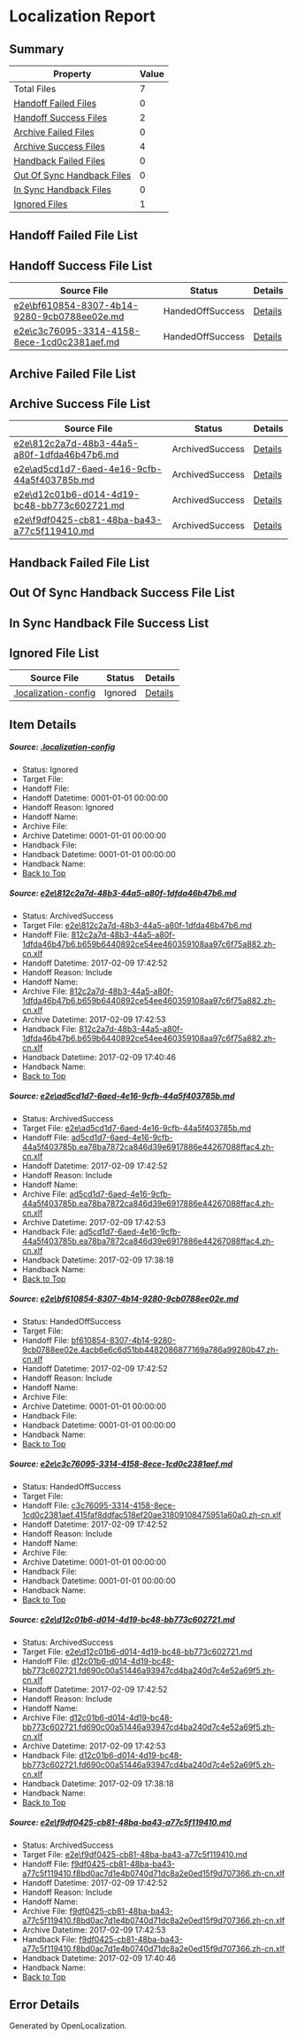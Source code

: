 # <a name='report-top'></a> Localization Report

## Summary
 Property | Value 
 -------- | ----- 
 Total Files | 7
[ Handoff Failed Files ](#handoff-failed-list)| 0
[ Handoff Success Files ](#handoff-success-list)| 2
[ Archive Failed Files ](#archive-failed-list)| 0
[ Archive Success Files ](#archive-success-list)| 4
[ Handback Failed Files ](#handback-failed-list)| 0
[ Out Of Sync Handback Files ](#outofsync-handback-success-list)| 0
[ In Sync Handback Files ](#insync-handback-success-list)| 0
[ Ignored Files ](#ignored-list)| 1

## <a name='handoff-failed-list'></a> Handoff Failed File List

## <a name='handoff-success-list'></a> Handoff Success File List
 Source File | Status | Details 
 ----------- | ------ | ------- 
 [e2e\bf610854-8307-4b14-9280-9cb0788ee02e.md](https://github.com/OpenLocalizationTestOrg/ol-test0/blob/a8618430e6d741c0e13eff03af9d099546221ec6/e2e/bf610854-8307-4b14-9280-9cb0788ee02e.md) | HandedOffSuccess | [Details](#54f08cf5f2025e747250d67b08b6b91ce720aa573)
 [e2e\c3c76095-3314-4158-8ece-1cd0c2381aef.md](https://github.com/OpenLocalizationTestOrg/ol-test0/blob/9867026830ad55863ad70c3e220906625dea57df/e2e/c3c76095-3314-4158-8ece-1cd0c2381aef.md) | HandedOffSuccess | [Details](#c49d0babd76d92202b86ab6c561445141dd2e81c4)

## <a name='archive-failed-list'></a> Archive Failed File List

## <a name='archive-success-list'></a> Archive Success File List
 Source File | Status | Details 
 ----------- | ------ | ------- 
 [e2e\812c2a7d-48b3-44a5-a80f-1dfda46b47b6.md](https://github.com/OpenLocalizationTestOrg/ol-test0/blob/b0b7ad8712008af1a7a1100b00f3508889520cc6/e2e/812c2a7d-48b3-44a5-a80f-1dfda46b47b6.md) | ArchivedSuccess | [Details](#d17b757426298c3d4530cc56e5843c31c5c58a091)
 [e2e\ad5cd1d7-6aed-4e16-9cfb-44a5f403785b.md](https://github.com/OpenLocalizationTestOrg/ol-test0/blob/a61c8a44fc75e12e62856c77574347614dc42838/e2e/ad5cd1d7-6aed-4e16-9cfb-44a5f403785b.md) | ArchivedSuccess | [Details](#e397b409eb1c8703941f9f5956202b9da33297132)
 [e2e\d12c01b6-d014-4d19-bc48-bb773c602721.md](https://github.com/OpenLocalizationTestOrg/ol-test0/blob/a61c8a44fc75e12e62856c77574347614dc42838/e2e/d12c01b6-d014-4d19-bc48-bb773c602721.md) | ArchivedSuccess | [Details](#be0ea6b48bbfeb63bb1946df1edfb7848a96098b5)
 [e2e\f9df0425-cb81-48ba-ba43-a77c5f119410.md](https://github.com/OpenLocalizationTestOrg/ol-test0/blob/b0b7ad8712008af1a7a1100b00f3508889520cc6/e2e/f9df0425-cb81-48ba-ba43-a77c5f119410.md) | ArchivedSuccess | [Details](#ba78a16a4606c3c30789c2cb7568a575a33121156)

## <a name='handback-failed-list'></a> Handback Failed File List

## <a name='outofsync-handback-success-list'></a> Out Of Sync Handback Success File List

## <a name='insync-handback-success-list'></a> In Sync Handback File Success List

## <a name='ignored-list'></a> Ignored File List
 Source File | Status | Details 
 ----------- | ------ | ------- 
 [.localization-config](https://github.com/OpenLocalizationTestOrg/ol-test0/blob/9867026830ad55863ad70c3e220906625dea57df/.localization-config) | Ignored | [Details](#cb0632cf59c1387fc1742bfb9fa3c47f87e2e5c90)

## Item Details
##### <a name='cb0632cf59c1387fc1742bfb9fa3c47f87e2e5c90'></a> Source: [.localization-config](https://github.com/OpenLocalizationTestOrg/ol-test0/blob/9867026830ad55863ad70c3e220906625dea57df/.localization-config)
* Status: Ignored
* Target File: 
* Handoff File: 
* Handoff Datetime: 0001-01-01 00:00:00
* Handoff Reason: Ignored
* Handoff Name: 
* Archive File: 
* Archive Datetime: 0001-01-01 00:00:00
* Handback File: 
* Handback Datetime: 0001-01-01 00:00:00
* Handback Name: 
* [Back to Top](#report-top)

##### <a name='d17b757426298c3d4530cc56e5843c31c5c58a091'></a> Source: [e2e\812c2a7d-48b3-44a5-a80f-1dfda46b47b6.md](https://github.com/OpenLocalizationTestOrg/ol-test0/blob/b0b7ad8712008af1a7a1100b00f3508889520cc6/e2e/812c2a7d-48b3-44a5-a80f-1dfda46b47b6.md)
* Status: ArchivedSuccess
* Target File: [e2e\812c2a7d-48b3-44a5-a80f-1dfda46b47b6.md](https://github.com/OpenLocalizationTestOrg/ol-test0-zhcn/blob/cf3f2bacd8bf9326799324f1a7fbe8546badf35d/e2e/812c2a7d-48b3-44a5-a80f-1dfda46b47b6.md)
* Handoff File: [812c2a7d-48b3-44a5-a80f-1dfda46b47b6.b659b6440892ce54ee460359108aa97c6f75a882.zh-cn.xlf](https://github.com/OpenLocalizationTestOrg/ol-test0-handoff/blob/6859245da2d16a80b1a2d37ed63be8c903dfefb0/ol-handoff/OpenLocalizationTestOrg/ol-test0-zhcn/shujia/ht/812c2a7d-48b3-44a5-a80f-1dfda46b47b6.b659b6440892ce54ee460359108aa97c6f75a882.zh-cn.xlf)
* Handoff Datetime: 2017-02-09 17:42:52
* Handoff Reason: Include
* Handoff Name: 
* Archive File: [812c2a7d-48b3-44a5-a80f-1dfda46b47b6.b659b6440892ce54ee460359108aa97c6f75a882.zh-cn.xlf](https://github.com/OpenLocalizationTestOrg/ol-test0-handoff/blob/8cc776a4f96bc4105f865a945a4168b3cd60cd7b/ol-archive/OpenLocalizationTestOrg/ol-test0-zhcn/shujia/ht/812c2a7d-48b3-44a5-a80f-1dfda46b47b6.b659b6440892ce54ee460359108aa97c6f75a882.zh-cn.xlf)
* Archive Datetime: 2017-02-09 17:42:53
* Handback File: [812c2a7d-48b3-44a5-a80f-1dfda46b47b6.b659b6440892ce54ee460359108aa97c6f75a882.zh-cn.xlf](https://github.com/OpenLocalizationTestOrg/ol-test0-handback/blob/cab3613e7447d88adc542b6380cefd7d9bde0a5b/ol-handback/OpenLocalizationTestOrg/ol-test0-zhcn/shujia/high/812c2a7d-48b3-44a5-a80f-1dfda46b47b6.b659b6440892ce54ee460359108aa97c6f75a882.zh-cn.xlf)
* Handback Datetime: 2017-02-09 17:40:46
* Handback Name: 
* [Back to Top](#report-top)

##### <a name='e397b409eb1c8703941f9f5956202b9da33297132'></a> Source: [e2e\ad5cd1d7-6aed-4e16-9cfb-44a5f403785b.md](https://github.com/OpenLocalizationTestOrg/ol-test0/blob/a61c8a44fc75e12e62856c77574347614dc42838/e2e/ad5cd1d7-6aed-4e16-9cfb-44a5f403785b.md)
* Status: ArchivedSuccess
* Target File: [e2e\ad5cd1d7-6aed-4e16-9cfb-44a5f403785b.md](https://github.com/OpenLocalizationTestOrg/ol-test0-zhcn/blob/cee24a2c98636d7a991bb1c44a6432e82d2449da/e2e/ad5cd1d7-6aed-4e16-9cfb-44a5f403785b.md)
* Handoff File: [ad5cd1d7-6aed-4e16-9cfb-44a5f403785b.ea78ba7872ca846d39e6917886e44267088ffac4.zh-cn.xlf](https://github.com/OpenLocalizationTestOrg/ol-test0-handoff/blob/6859245da2d16a80b1a2d37ed63be8c903dfefb0/ol-handoff/OpenLocalizationTestOrg/ol-test0-zhcn/shujia/ht/ad5cd1d7-6aed-4e16-9cfb-44a5f403785b.ea78ba7872ca846d39e6917886e44267088ffac4.zh-cn.xlf)
* Handoff Datetime: 2017-02-09 17:42:52
* Handoff Reason: Include
* Handoff Name: 
* Archive File: [ad5cd1d7-6aed-4e16-9cfb-44a5f403785b.ea78ba7872ca846d39e6917886e44267088ffac4.zh-cn.xlf](https://github.com/OpenLocalizationTestOrg/ol-test0-handoff/blob/8cc776a4f96bc4105f865a945a4168b3cd60cd7b/ol-archive/OpenLocalizationTestOrg/ol-test0-zhcn/shujia/ht/ad5cd1d7-6aed-4e16-9cfb-44a5f403785b.ea78ba7872ca846d39e6917886e44267088ffac4.zh-cn.xlf)
* Archive Datetime: 2017-02-09 17:42:53
* Handback File: [ad5cd1d7-6aed-4e16-9cfb-44a5f403785b.ea78ba7872ca846d39e6917886e44267088ffac4.zh-cn.xlf](https://github.com/OpenLocalizationTestOrg/ol-test0-handback/blob/df303340ae64eea232ca75995ae603aed4cfe284/ol-handback/OpenLocalizationTestOrg/ol-test0-zhcn/shujia/high/ad5cd1d7-6aed-4e16-9cfb-44a5f403785b.ea78ba7872ca846d39e6917886e44267088ffac4.zh-cn.xlf)
* Handback Datetime: 2017-02-09 17:38:18
* Handback Name: 
* [Back to Top](#report-top)

##### <a name='54f08cf5f2025e747250d67b08b6b91ce720aa573'></a> Source: [e2e\bf610854-8307-4b14-9280-9cb0788ee02e.md](https://github.com/OpenLocalizationTestOrg/ol-test0/blob/a8618430e6d741c0e13eff03af9d099546221ec6/e2e/bf610854-8307-4b14-9280-9cb0788ee02e.md)
* Status: HandedOffSuccess
* Target File: 
* Handoff File: [bf610854-8307-4b14-9280-9cb0788ee02e.4acb6e6c6d51bb4482086877169a786a99280b47.zh-cn.xlf](https://github.com/OpenLocalizationTestOrg/ol-test0-handoff/blob/6859245da2d16a80b1a2d37ed63be8c903dfefb0/ol-handoff/OpenLocalizationTestOrg/ol-test0-zhcn/shujia/ht/bf610854-8307-4b14-9280-9cb0788ee02e.4acb6e6c6d51bb4482086877169a786a99280b47.zh-cn.xlf)
* Handoff Datetime: 2017-02-09 17:42:52
* Handoff Reason: Include
* Handoff Name: 
* Archive File: 
* Archive Datetime: 0001-01-01 00:00:00
* Handback File: 
* Handback Datetime: 0001-01-01 00:00:00
* Handback Name: 
* [Back to Top](#report-top)

##### <a name='c49d0babd76d92202b86ab6c561445141dd2e81c4'></a> Source: [e2e\c3c76095-3314-4158-8ece-1cd0c2381aef.md](https://github.com/OpenLocalizationTestOrg/ol-test0/blob/9867026830ad55863ad70c3e220906625dea57df/e2e/c3c76095-3314-4158-8ece-1cd0c2381aef.md)
* Status: HandedOffSuccess
* Target File: 
* Handoff File: [c3c76095-3314-4158-8ece-1cd0c2381aef.415faf8ddfac518ef20ae31809108475951a60a0.zh-cn.xlf](https://github.com/OpenLocalizationTestOrg/ol-test0-handoff/blob/6859245da2d16a80b1a2d37ed63be8c903dfefb0/ol-handoff/OpenLocalizationTestOrg/ol-test0-zhcn/shujia/ht/c3c76095-3314-4158-8ece-1cd0c2381aef.415faf8ddfac518ef20ae31809108475951a60a0.zh-cn.xlf)
* Handoff Datetime: 2017-02-09 17:42:52
* Handoff Reason: Include
* Handoff Name: 
* Archive File: 
* Archive Datetime: 0001-01-01 00:00:00
* Handback File: 
* Handback Datetime: 0001-01-01 00:00:00
* Handback Name: 
* [Back to Top](#report-top)

##### <a name='be0ea6b48bbfeb63bb1946df1edfb7848a96098b5'></a> Source: [e2e\d12c01b6-d014-4d19-bc48-bb773c602721.md](https://github.com/OpenLocalizationTestOrg/ol-test0/blob/a61c8a44fc75e12e62856c77574347614dc42838/e2e/d12c01b6-d014-4d19-bc48-bb773c602721.md)
* Status: ArchivedSuccess
* Target File: [e2e\d12c01b6-d014-4d19-bc48-bb773c602721.md](https://github.com/OpenLocalizationTestOrg/ol-test0-zhcn/blob/cee24a2c98636d7a991bb1c44a6432e82d2449da/e2e/d12c01b6-d014-4d19-bc48-bb773c602721.md)
* Handoff File: [d12c01b6-d014-4d19-bc48-bb773c602721.fd690c00a51446a93947cd4ba240d7c4e52a69f5.zh-cn.xlf](https://github.com/OpenLocalizationTestOrg/ol-test0-handoff/blob/6859245da2d16a80b1a2d37ed63be8c903dfefb0/ol-handoff/OpenLocalizationTestOrg/ol-test0-zhcn/shujia/ht/d12c01b6-d014-4d19-bc48-bb773c602721.fd690c00a51446a93947cd4ba240d7c4e52a69f5.zh-cn.xlf)
* Handoff Datetime: 2017-02-09 17:42:52
* Handoff Reason: Include
* Handoff Name: 
* Archive File: [d12c01b6-d014-4d19-bc48-bb773c602721.fd690c00a51446a93947cd4ba240d7c4e52a69f5.zh-cn.xlf](https://github.com/OpenLocalizationTestOrg/ol-test0-handoff/blob/8cc776a4f96bc4105f865a945a4168b3cd60cd7b/ol-archive/OpenLocalizationTestOrg/ol-test0-zhcn/shujia/ht/d12c01b6-d014-4d19-bc48-bb773c602721.fd690c00a51446a93947cd4ba240d7c4e52a69f5.zh-cn.xlf)
* Archive Datetime: 2017-02-09 17:42:53
* Handback File: [d12c01b6-d014-4d19-bc48-bb773c602721.fd690c00a51446a93947cd4ba240d7c4e52a69f5.zh-cn.xlf](https://github.com/OpenLocalizationTestOrg/ol-test0-handback/blob/df303340ae64eea232ca75995ae603aed4cfe284/ol-handback/OpenLocalizationTestOrg/ol-test0-zhcn/shujia/high/d12c01b6-d014-4d19-bc48-bb773c602721.fd690c00a51446a93947cd4ba240d7c4e52a69f5.zh-cn.xlf)
* Handback Datetime: 2017-02-09 17:38:18
* Handback Name: 
* [Back to Top](#report-top)

##### <a name='ba78a16a4606c3c30789c2cb7568a575a33121156'></a> Source: [e2e\f9df0425-cb81-48ba-ba43-a77c5f119410.md](https://github.com/OpenLocalizationTestOrg/ol-test0/blob/b0b7ad8712008af1a7a1100b00f3508889520cc6/e2e/f9df0425-cb81-48ba-ba43-a77c5f119410.md)
* Status: ArchivedSuccess
* Target File: [e2e\f9df0425-cb81-48ba-ba43-a77c5f119410.md](https://github.com/OpenLocalizationTestOrg/ol-test0-zhcn/blob/cf3f2bacd8bf9326799324f1a7fbe8546badf35d/e2e/f9df0425-cb81-48ba-ba43-a77c5f119410.md)
* Handoff File: [f9df0425-cb81-48ba-ba43-a77c5f119410.f8bd0ac7d1e4b0740d71dc8a2e0ed15f9d707366.zh-cn.xlf](https://github.com/OpenLocalizationTestOrg/ol-test0-handoff/blob/6859245da2d16a80b1a2d37ed63be8c903dfefb0/ol-handoff/OpenLocalizationTestOrg/ol-test0-zhcn/shujia/ht/f9df0425-cb81-48ba-ba43-a77c5f119410.f8bd0ac7d1e4b0740d71dc8a2e0ed15f9d707366.zh-cn.xlf)
* Handoff Datetime: 2017-02-09 17:42:52
* Handoff Reason: Include
* Handoff Name: 
* Archive File: [f9df0425-cb81-48ba-ba43-a77c5f119410.f8bd0ac7d1e4b0740d71dc8a2e0ed15f9d707366.zh-cn.xlf](https://github.com/OpenLocalizationTestOrg/ol-test0-handoff/blob/8cc776a4f96bc4105f865a945a4168b3cd60cd7b/ol-archive/OpenLocalizationTestOrg/ol-test0-zhcn/shujia/ht/f9df0425-cb81-48ba-ba43-a77c5f119410.f8bd0ac7d1e4b0740d71dc8a2e0ed15f9d707366.zh-cn.xlf)
* Archive Datetime: 2017-02-09 17:42:53
* Handback File: [f9df0425-cb81-48ba-ba43-a77c5f119410.f8bd0ac7d1e4b0740d71dc8a2e0ed15f9d707366.zh-cn.xlf](https://github.com/OpenLocalizationTestOrg/ol-test0-handback/blob/cab3613e7447d88adc542b6380cefd7d9bde0a5b/ol-handback/OpenLocalizationTestOrg/ol-test0-zhcn/shujia/high/f9df0425-cb81-48ba-ba43-a77c5f119410.f8bd0ac7d1e4b0740d71dc8a2e0ed15f9d707366.zh-cn.xlf)
* Handback Datetime: 2017-02-09 17:40:46
* Handback Name: 
* [Back to Top](#report-top)


## Error Details

Generated by OpenLocalization.
